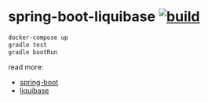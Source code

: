 # spring-boot-liquibase [![build](https://travis-ci.org/daggerok/spring-bood-liquibase.svg?branch=master)](https://travis-ci.org/daggerok/spring-bood-liquibase)

```bash
docker-compose up
gradle test
gradle bootRun
```

read more:
- [spring-boot](https://spring.io/)
- [liquibase](http://www.liquibase.org/)

